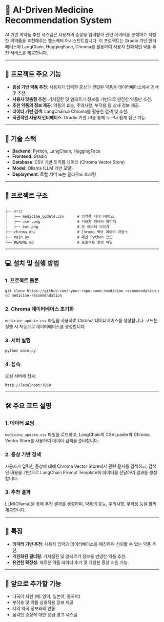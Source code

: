 
# 🏥 AI-Driven Medicine Recommendation System

AI 기반 의약품 추천 시스템은 사용자의 증상을 입력받아 관련 데이터를 분석하고 적절한 의약품을 추천해주는 헬스케어 어시스턴트입니다. 이 프로젝트는 Gradio 기반 인터페이스와 LangChain, HuggingFace, Chroma를 활용하여 사용자 친화적인 약품 추천 서비스를 제공합니다.

---

## 📌 **프로젝트 주요 기능**
- **증상 기반 약품 추천**: 사용자가 입력한 증상과 관련된 약품을 데이터베이스에서 검색 및 추천.
- **사용자 맞춤형 추천**: 기저질환 및 알레르기 정보를 기반으로 안전한 약품만 추천.
- **추천 약품의 정보 제공**: 약품의 효능, 주의사항, 부작용 등 상세 정보 제공.
- **데이터 기반 검색**: LangChain과 Chroma를 활용한 검색 및 추천.
- **직관적인 사용자 인터페이스**: Gradio 기반 UI를 통해 누구나 쉽게 접근 가능.

---

## 🚀 **기술 스택**
- **Backend**: Python, LangChain, HuggingFace
- **Frontend**: Gradio
- **Database**: CSV 기반 의약품 데이터 (Chroma Vector Store)
- **Model**: Ollama (LLM 기반 모델)
- **Deployment**: 로컬 서버 또는 클라우드 호스팅

---

## 📂 **프로젝트 구조**
```
.
├── src/
│   ├── medicine_update.csv      # 의약품 데이터베이스
│   ├── user.png                 # 사용자 아바타 이미지
│   ├── bot.png                  # 봇 아바타 이미지
├── chroma_db/                   # Chroma 벡터 데이터 저장소
├── main.py                      # 메인 Python 코드
└── README.md                    # 프로젝트 설명 파일
```

---

## 💻 **설치 및 실행 방법**

### 1. **프로젝트 클론**
```bash
git clone https://github.com/<your-repo-name>/medicine-recommendation.git
cd medicine-recommendation
```

### 2. **Chroma 데이터베이스 초기화**
`medicine_update.csv` 파일을 사용하여 Chroma 데이터베이스를 생성합니다. 코드는 실행 시 자동으로 데이터베이스를 생성합니다.

### 3. **서버 실행**
```bash
python main.py
```

### 4. **접속**
로컬 서버에 접속:
```
http://localhost:7860
```

---

## 🛠 **주요 코드 설명**

### **1. 데이터 로딩**
`medicine_update.csv` 파일을 로드하고, LangChain의 CSVLoader와 Chroma Vector Store를 사용하여 데이터 검색을 준비합니다.

### **2. 증상 기반 검색**
사용자가 입력한 증상에 대해 Chroma Vector Store에서 관련 문서를 검색하고, 검색된 내용을 기반으로 LangChain Prompt Template에 데이터를 전달하여 결과를 생성합니다.

### **3. 추천 결과**
LLM(Ollama)을 통해 추천 결과를 생성하며, 약품의 효능, 주의사항, 부작용 등을 함께 제공합니다.

---

## 🌟 **특징**
- **데이터 기반 추천**: 사용자 입력과 데이터베이스를 매칭하여 신뢰할 수 있는 약품 추천.
- **개인화된 필터링**: 기저질환 및 알레르기 정보를 반영한 약품 추천.
- **유연한 확장성**: 새로운 약품 데이터 추가 및 다양한 증상 지원 가능.

---

## 📝 **앞으로 추가할 기능**
- 다국어 지원 (예: 영어, 일본어, 중국어)
- 부작용 및 약물 상호작용 정보 제공
- 지역 약국 정보와의 연동
- 심각한 증상에 대한 응급 경고 시스템

